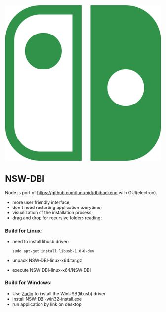 ![logo](https://github.com/vKolerts/dbi-nsw/blob/master/html/nsw-dbi.svg?raw=true)
# NSW-DBI
Node.js port of https://github.com/lunixoid/dbibackend with GUI(electron).

- more user friendly interface;
- don`t need restarting application everytime;
- visualization of the installation process;
- drag and drop for recursive folders reading;

### Build for Linux:
- need to install libusb driver:

  `sudo apt-get install libusb-1.0-0-dev`
- unpack NSW-DBI-linux-x64.tar.gz
- execute NSW-DBI-linux-x64/NSW-DBI

### Build for Windows:

- Use [Zadig](http://zadig.akeo.ie/) to install the WinUSB(libusb) driver
- install NSW-DBI-win32-install.exe
- run application by link on desktop